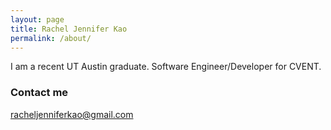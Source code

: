 ```yaml
---
layout: page
title: Rachel Jennifer Kao
permalink: /about/
---
```


I am a recent UT Austin graduate. Software Engineer/Developer for CVENT. 

### Contact me

[racheljenniferkao@gmail.com](mailto:racheljenniferkao@gmail.com)
